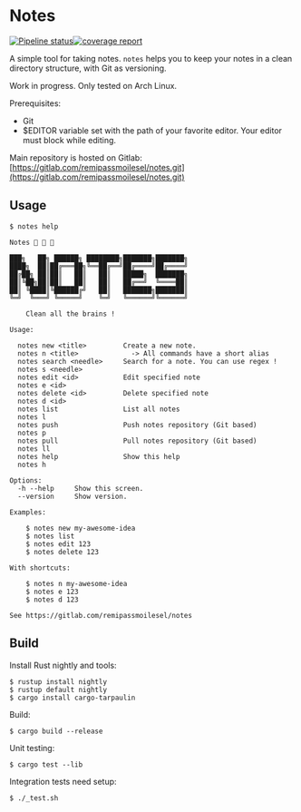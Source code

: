 
# Notes

<a href="https://gitlab.com/remipassmoilesel/notes/pipelines" style="display: flex; align-items: center;">
  <img src="https://gitlab.com/remipassmoilesel/notes/badges/master/pipeline.svg" alt="Pipeline status">
  <img src="https://gitlab.com/remipassmoilesel/notes/badges/master/coverage.svg" alt="coverage report"/>
</a>


A simple tool for taking notes. `notes` helps you to keep your notes in a clean directory structure, with Git as versioning.     

Work in progress. Only tested on Arch Linux.     

Prerequisites:
- Git
- $EDITOR variable set with the path of your favorite editor. Your editor must block while editing.

Main repository is hosted on Gitlab: [https://gitlab.com/remipassmoilesel/notes.git](https://gitlab.com/remipassmoilesel/notes.git)


## Usage

    $ notes help

    Notes 🚀 🚀 🚀
    
    ███╗   ██╗ ██████╗ ████████╗███████╗███████╗
    ████╗  ██║██╔═══██╗╚══██╔══╝██╔════╝██╔════╝
    ██╔██╗ ██║██║   ██║   ██║   █████╗  ███████╗
    ██║╚██╗██║██║   ██║   ██║   ██╔══╝  ╚════██║
    ██║ ╚████║╚██████╔╝   ██║   ███████╗███████║
    ╚═╝  ╚═══╝ ╚═════╝    ╚═╝   ╚══════╝╚══════╝
    
        Clean all the brains !
    
    Usage:
    
      notes new <title>         Create a new note.
      notes n <title>             -> All commands have a short alias
      notes search <needle>     Search for a note. You can use regex !
      notes s <needle>
      notes edit <id>           Edit specified note
      notes e <id>
      notes delete <id>         Delete specified note
      notes d <id>
      notes list                List all notes
      notes l
      notes push                Push notes repository (Git based)
      notes p
      notes pull                Pull notes repository (Git based)
      notes ll
      notes help                Show this help
      notes h
    
    Options:
      -h --help     Show this screen.
      --version     Show version.
    
    Examples:
    
        $ notes new my-awesome-idea
        $ notes list
        $ notes edit 123
        $ notes delete 123
    
    With shortcuts:
    
        $ notes n my-awesome-idea
        $ notes e 123
        $ notes d 123
    
    See https://gitlab.com/remipassmoilesel/notes
    

## Build

Install Rust nightly and tools:

    $ rustup install nightly
    $ rustup default nightly
    $ cargo install cargo-tarpaulin


Build:

    $ cargo build --release


Unit testing:

    $ cargo test --lib
    

Integration tests need setup:

    $ ./_test.sh
